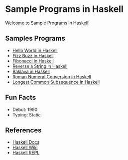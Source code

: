 # Sample Programs in Haskell

Welcome to Sample Programs in Haskell!

## Samples Programs

- [Hello World in Haskell](https://therenegadecoder.com/code/hello-world-in-haskell/)
- [Fizz Buzz in Haskell](https://github.com/TheRenegadeCoder/sample-programs/issues/349)
- [Fibonacci in Haskell](https://github.com/TheRenegadeCoder/sample-programs/issues/543)
- [Reverse a String in Haskell](https://github.com/TheRenegadeCoder/sample-programs/issues/559)
- [Baklava in Haskell](https://github.com/TheRenegadeCoder/sample-programs/issues/575)
- [Roman Numeral Conversion in Haskell](https://github.com/TheRenegadeCoder/sample-programs/issues/581)
- [Longest Common Subsequence in Haskell](https://github.com/TheRenegadeCoder/sample-programs/issues/577)

## Fun Facts

- Debut: 1990
- Typing: Static

## References

- [Haskell Docs](https://www.haskell.org/)
- [Haskell Wiki](https://en.wikipedia.org/wiki/Haskell_(programming_language))
- [Haskell REPL](https://repl.it/languages/haskell)
